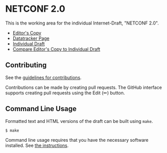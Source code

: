 # NETCONF 2.0

This is the working area for the individual Internet-Draft, "NETCONF 2.0".

* [Editor's Copy](https://jgcumming.github.io/draft-jgc-netconf-netconf2/#go.draft-jgc-netconf-netconf2.html)
* [Datatracker Page](https://datatracker.ietf.org/doc/draft-jgc-netconf-netconf2)
* [Individual Draft](https://datatracker.ietf.org/doc/html/draft-jgc-netconf-netconf2)
* [Compare Editor's Copy to Individual Draft](https://jgcumming.github.io/draft-jgc-netconf-netconf2/#go.draft-jgc-netconf-netconf2.diff)


## Contributing

See the
[guidelines for contributions](https://github.com/jgcumming/draft-jgc-netconf-netconf2/blob/main/CONTRIBUTING.md).

Contributions can be made by creating pull requests.
The GitHub interface supports creating pull requests using the Edit (✏) button.


## Command Line Usage

Formatted text and HTML versions of the draft can be built using `make`.

```sh
$ make
```

Command line usage requires that you have the necessary software installed.  See
[the instructions](https://github.com/martinthomson/i-d-template/blob/main/doc/SETUP.md).

